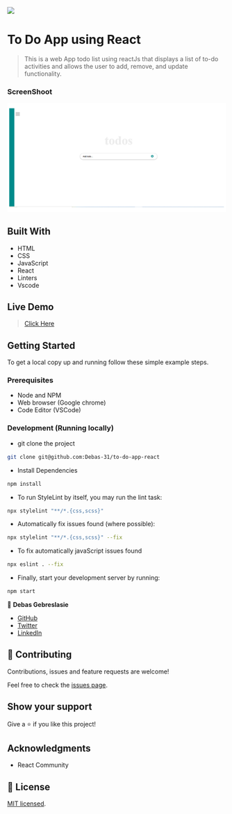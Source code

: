 ![](https://img.shields.io/badge/Microverse-blueviolet)

# To Do App using React

> This is a web App todo list using reactJs that displays a list of to-do activities and allows the user to add, remove, and update functionality.



### ScreenShoot
![screenshot](./image/ScreenShotTodoList.png)


## Built With

- HTML
- CSS 
- JavaScript 
- React
- Linters
- Vscode

## Live Demo
>[Click Here](https://todo-app-exercise-react.netlify.app/)

## Getting Started

To get a local copy up and running follow these simple example steps.

### Prerequisites

- Node and NPM
- Web browser (Google chrome)
- Code Editor (VSCode)

### Development (Running locally)

- git clone the project

```bash 
git clone git@github.com:Debas-31/to-do-app-react
```

- Install Dependencies

```bash
npm install
```

- To run StyleLint by itself, you may run the lint task:

```bash
npx stylelint "**/*.{css,scss}"
```

- Automatically fix issues found (where possible):

```bash
npx stylelint "**/*.{css,scss}" --fix
```
- To fix automatically javaScript issues found
```bash
npx eslint . --fix
```
- Finally, start your development server by running:

```bash
npm start
```

👤 **Debas Gebreslasie**

- [GitHub](https://github.com/Debas-31)
- [Twitter](https://twitter.com/DEBSH76956492)
- [LinkedIn](https://www.linkedin.com/in/debas-gebrengus)

## 🤝 Contributing

Contributions, issues and feature requests are welcome!

Feel free to check the [issues page](https://github.com/Debas-31/to-do-app-react/issues).

## Show your support

Give a ⭐️ if you like this project!

## Acknowledgments

- React Community 

## 📝 License

[MIT licensed](https://github.com/Debas-31/to-do-app-react/blob/dev/MIT.md).
